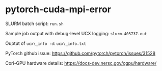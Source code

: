 # pytorch-cuda-mpi-error

SLURM batch script: `run.sh`

Sample job output with debug-level UCX logging: `slurm-405737.out`

Ouptut of `ucx\_info -d`: `ucx\_info.txt`

PyTorch github issue: https://github.com/pytorch/pytorch/issues/31528

Cori-GPU hardware details: https://docs-dev.nersc.gov/cgpu/hardware/
